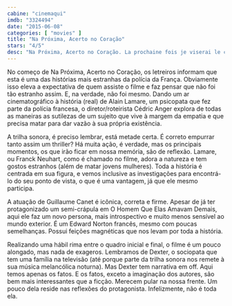 ```yaml
---
cabine: "cinemaqui"
imdb: "3324494"
date: "2015-06-08"
categories: [ "movies" ]
title: "Na Próxima, Acerto no Coração"
stars: "4/5"
desc: "Na Próxima, Acerto no Coração. La prochaine fois je viserai le coeur (France, 2014). Dirigido por Cédric Anger. Escrito por Cédric Anger, Yvan Stefanovitch. Com Guillaume Canet, Ana Girardot, Jean-Yves Berteloot, Patrick Azam, Arnaud Henriet, Douglas Attal, Pierick Tournier, Alexandre Carrière, François-Dominique Blin."
---
```

No começo de Na Próxima, Acerto no Coração, os letreiros informam que esta é uma das histórias mais estranhas da polícia da França. Obviamente isso eleva a expectativa de quem assiste o filme e faz pensar que não foi tão estranho assim. E, na verdade, não foi mesmo. Dando um ar cinematográfico à história (real) de Alain Lamare, um psicopata que fez parte da polícia francesa, o diretor/roteirista Cédric Anger explora de todas as maneiras as sutilezas de um sujeito que vive à margem da empatia e que precisa matar para dar vazão à sua própria existência.

A trilha sonora, é preciso lembrar, está metade certa. É correto empurrar tanto assim um thriller? Há muita ação, é verdade, mas os principais momentos, os que irão ficar em nossa memória, são de reflexão. Lamare, ou Franck Neuhart, como é chamado no filme, adora a natureza e tem gostos estranhos (além de matar jovens mulheres). Toda a história é centrada em sua figura, e vemos inclusive as investigações para encontrá-lo do seu ponto de vista, o que é uma vantagem, já que ele mesmo participa.

A atuação de Guillaume Canet é icônica, correta e firme. Apesar de já ter protagonizado um semi-crápula em O Homem Que Elas Amavam Demais, aqui ele faz um novo persona, mais introspectivo e muito menos sensível ao mundo exterior. É um Edward Norton francês, mesmo com poucas semelhanças. Possui feições magnéticas que nos levam por toda a história.

Realizando uma hábil rima entre o quadro inicial e final, o filme é um pouco alongado, mas nada de exageros. Lembramos de Dexter, o sociopata que tem uma família na televisão (até porque parte da trilha sonora nos remete à sua música melancólica noturna). Mas Dexter tem narrativa em off. Aqui temos apenas os fatos. E os fatos, exceto a imaginação dos autores, são bem mais interessantes que a ficção. Merecem pular na nossa frente. Um pouco dela reside nas reflexões do protagonista. Infelizmente, não é toda ela.
